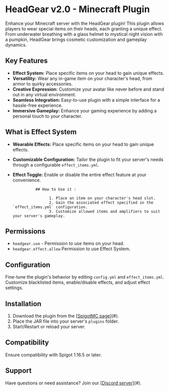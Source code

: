 # HeadGear v2.0 - Minecraft Plugin

Enhance your Minecraft server with the HeadGear plugin! This plugin allows players to wear special items on their heads, each granting a unique effect. From underwater breathing with a glass helmet to mystical night vision with a pumpkin, HeadGear brings cosmetic customization and gameplay dynamics.

## Key Features

- **Effect System:** Place specific items on your head to gain unique effects.
- **Versatility:** Wear any in-game item on your character's head, from armor to quirky accessories.
- **Creative Expression:** Customize your avatar like never before and stand out in any virtual environment.
- **Seamless Integration:** Easy-to-use plugin with a simple interface for a hassle-free experience.
- **Immersive Gameplay:** Enhance your gaming experience by adding a personal touch to your character.

## What is Effect System

- **Wearable Effects:** Place specific items on your head to gain unique effects.
- **Customizable Configuration:** Tailor the plugin to fit your server's needs through a configurable `effect_items.yml`.
- **Effect Toggle:** Enable or disable the entire effect feature at your convenience.

                ## How to Use it :

                      1. Place an item on your character's head slot.
                      2. Gain the associated effect specified in the `effect_items.yml` configuration.
                      3. Customize allowed items and amplifiers to suit your server's gameplay.

## Permissions

- `headgear.use` - Permission to use items on your head.
- `headgear.effect.allow` Permission to use Effect System.
## Configuration

Fine-tune the plugin's behavior by editing `config.yml` and `effect_items.yml`. Customize blacklisted items, enable/disable effects, and adjust effect settings.

## Installation

1. Download the plugin from the [[SpigotMC page](https://www.spigotmc.org/resources/headgear.114060/)](#).
2. Place the JAR file into your server's `plugins` folder.
3. Start/Restart or reload your server.

## Compatibility

Ensure compatibility with Spigot 1.16.5 or later.

## Support

Have questions or need assistance? Join our [[Discord server](https://discord.gg/czUy2sjNVV)](#).



